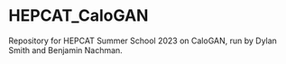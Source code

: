 # HEPCAT_CaloGAN
Repository for HEPCAT Summer School 2023 on CaloGAN, run by Dylan Smith and Benjamin Nachman.

